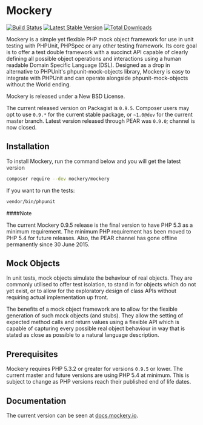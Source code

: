 Mockery
=======

[![Build Status](https://travis-ci.org/padraic/mockery.png?branch=master)](http://travis-ci.org/padraic/mockery)
[![Latest Stable Version](https://poser.pugx.org/mockery/mockery/v/stable.png)](https://packagist.org/packages/mockery/mockery)
[![Total Downloads](https://poser.pugx.org/mockery/mockery/downloads.png)](https://packagist.org/packages/mockery/mockery)


Mockery is a simple yet flexible PHP mock object framework for use in unit testing
with PHPUnit, PHPSpec or any other testing framework. Its core goal is to offer a
test double framework with a succinct API capable of clearly defining all possible
object operations and interactions using a human readable Domain Specific Language
(DSL). Designed as a drop in alternative to PHPUnit's phpunit-mock-objects library,
Mockery is easy to integrate with PHPUnit and can operate alongside
phpunit-mock-objects without the World ending.

Mockery is released under a New BSD License.

The current released version on Packagist is `0.9.5`.
Composer users may opt to use `0.9.*` for the current stable package, or `~1.0@dev` for the current master branch.
Latest version released through PEAR was `0.9.0`; channel is now closed.

## Installation

To install Mockery, run the command below and you will get the latest
version

```sh
composer require --dev mockery/mockery
```

If you want to run the tests:

```sh
vendor/bin/phpunit
```

####Note

The current Mockery 0.9.5 release is the final version to have PHP 5.3
as a minimum requirement. The minimum PHP requirement has been moved to
PHP 5.4 for future releases. Also, the PEAR channel has gone offline permanently
since 30 June 2015.

## Mock Objects

In unit tests, mock objects simulate the behaviour of real objects. They are
commonly utilised to offer test isolation, to stand in for objects which do not
yet exist, or to allow for the exploratory design of class APIs without
requiring actual implementation up front.

The benefits of a mock object framework are to allow for the flexible generation
of such mock objects (and stubs). They allow the setting of expected method calls
and return values using a flexible API which is capable of capturing every
possible real object behaviour in way that is stated as close as possible to a
natural language description.


## Prerequisites

Mockery requires PHP 5.3.2 or greater for versions `0.9.5` or lower. The current
master and future versions are using PHP 5.4 at minimum. This is subject to change
as PHP versions reach their published end of life dates.


## Documentation

The current version can be seen at [docs.mockery.io](http://docs.mockery.io).
